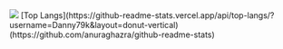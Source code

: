 <picture>
  <source
    srcset="https://github-readme-stats.vercel.app/api?username=Danny79k&show_icons=true&theme=radical"
    media="(prefers-color-scheme: dark)"
  />
  <source
    srcset="https://github-readme-stats.vercel.app/api?username=Danny79k&show_icons=true"
    media="(prefers-color-scheme: light), (prefers-color-scheme: no-preference)"
  />
  <img src="https://github-readme-stats.vercel.app/api?username=Danny79k&show_icons=true" />
</picture>
[Top Langs](https://github-readme-stats.vercel.app/api/top-langs/?username=Danny79k&layout=donut-vertical)(https://github.com/anuraghazra/github-readme-stats)
